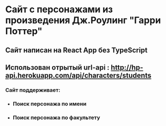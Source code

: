 # Сайт с персонажами из произведения Дж.Роулинг "Гарри Поттер"
## Сайт написан на React App без TypeScript
## Использован отрытый url-api : http://hp-api.herokuapp.com/api/characters/students
### Сайт поддерживает:
* ### Поиск персонажа по имени
* ### Поиск персонажа по факультету

